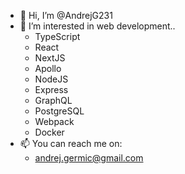 - 👋 Hi, I’m @AndrejG231
- 👀 I’m interested in web development..
  - TypeScript
  - React
  - NextJS
  - Apollo
  - NodeJS
  - Express
  - GraphQL
  - PostgreSQL
  - Webpack
  - Docker
- 📫 You can reach me on:
  - andrej.germic@gmail.com
